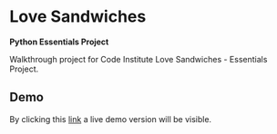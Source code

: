 # Love Sandwiches

**Python Essentials Project**

Walkthrough project for Code Institute Love Sandwiches - Essentials Project.

## Demo

By clicking this [link]() a live demo version will be visible.